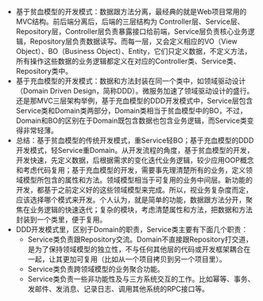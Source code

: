
- 基于贫血模型的开发模式：数据跟方法分离，最经典的就是Web项目常用的MVC结构。前后端分离后，后端的三层结构为 Controller层、Service层、Repository层，Controller层负责暴露接口给前端，Service层负责核心业务逻辑，Repository层负责数据读写。而每一层，又会定义相应的VO（View Object）、BO（Business Object）、Entity，它们只定义数据，不定义方法，所有操作这些数据的业务逻辑都定义在对应的Controller类、Service类、Repository类中。
- 基于充血模型的开发模式：数据和方法封装在同一个类中，如领域驱动设计（Domain Driven Design，简称DDD）。微服务加速了领域驱动设计的盛行。还是那MVC三层架构举例，基于充血模型的DDD开发模式中，Service层包含Service类和Domain类两部分，Domain类相当于贫血模型中的BO，不过，Domain和BO的区别在于Domain既包含数据也包含业务逻辑，而Service类变得非常轻薄。
- 总结：基于贫血模型的传统开发模式，重Service轻BO；基于充血模型的DDD开发模式，轻Service重Domain。从开发流程的角度，基于贫血模型的开发，开发快速，先定义数据，后根据需求的变化迭代业务逻辑，较少应用OOP概念和考虑代码复用；基于充血模型的开发，需要事先理清楚所有的业务，定义领域模型所包含的属性和方法。领域模型相当于可复用的业务中间层。新功能的开发，都基于之前定义好的这些领域模型来完成。所以，视业务复杂度而定，应该选择哪个模式来开发。个人认为，就是简单的功能，数据跟方法分开，聚焦在业务逻辑的快速迭代；复杂的模块，考虑清楚属性和方法，把数据和方法封装到一个类里，便于复用。
- DDD开发模式里，区别于Domain的职责，Service类主要有下面几个职责：
    - Service类负责跟Repository交流。Domain不直接跟Repository打交道，是为了保持领域模型的独立性，不与任何其他层的代码或开发框架耦合在一起，让其更加可复用（比如从一个项目拷贝到另一个项目里）。
    - Service类负责跨领域模型的业务聚合功能。
    - Service类负责一些非功能性及与三方系统交互的工作。比如幂等、事务、发邮件、发消息、记录日志、调用其他系统的RPC接口等。